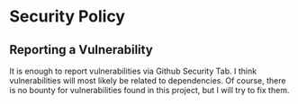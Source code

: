 # Security Policy

## Reporting a Vulnerability

It is enough to report vulnerabilities via Github Security Tab.
I think vulnerabilities will most likely be related to dependencies.
Of course, there is no bounty for vulnerabilities found in this project, but I will try to fix them.
